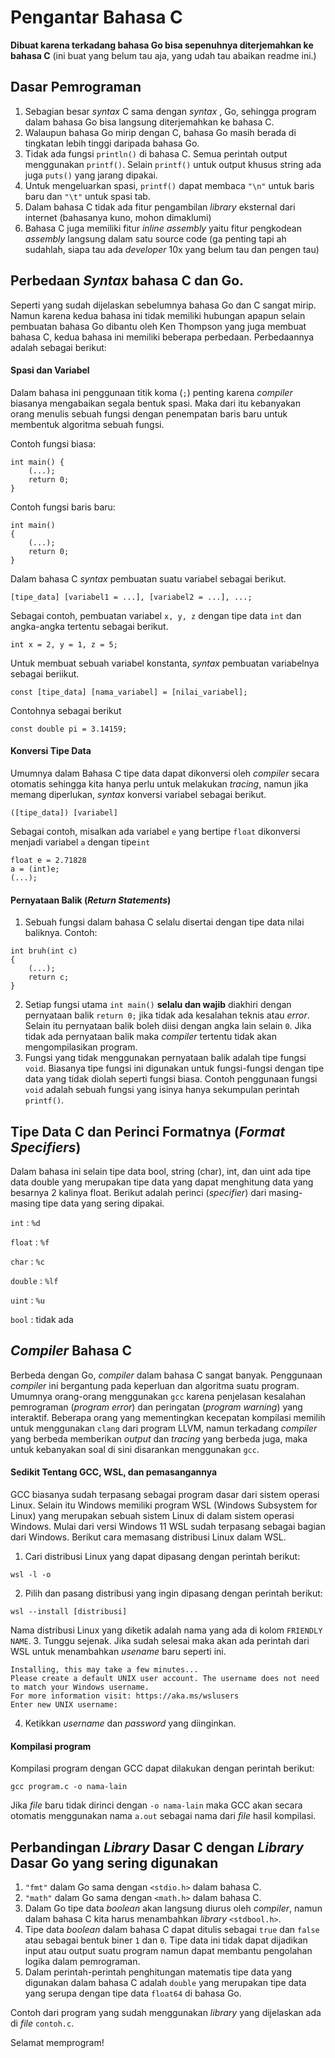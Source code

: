 # Pengantar Bahasa C
**Dibuat karena terkadang bahasa Go bisa sepenuhnya diterjemahkan ke bahasa C**
(ini buat yang belum tau aja, yang udah tau abaikan readme ini.)

## Dasar Pemrograman

1. Sebagian besar _syntax_ C sama dengan _syntax_ , Go, sehingga program dalam bahasa Go bisa langsung diterjemahkan ke bahasa C.
2. Walaupun bahasa Go mirip dengan C, bahasa Go masih berada di tingkatan lebih tinggi daripada bahasa Go.
3. Tidak ada fungsi `println()` di bahasa C. Semua perintah output menggunakan `printf()`. Selain `printf()` untuk output khusus string ada juga `puts()` yang jarang dipakai.
4. Untuk mengeluarkan spasi, `printf()` dapat membaca `"\n"` untuk baris baru dan `"\t"` untuk spasi tab.
5. Dalam bahasa C tidak ada fitur pengambilan _library_ eksternal dari internet (bahasanya kuno, mohon dimaklumi)
6. Bahasa C juga memiliki fitur _inline assembly_ yaitu fitur pengkodean _assembly_ langsung dalam satu source code (ga penting tapi ah sudahlah, siapa tau ada _developer_ 10x yang belum tau dan pengen tau)

## Perbedaan _Syntax_ bahasa C dan Go.
Seperti yang sudah dijelaskan sebelumnya bahasa Go dan C sangat mirip. Namun karena kedua bahasa ini tidak memiliki hubungan apapun selain pembuatan bahasa Go dibantu oleh Ken Thompson yang juga membuat bahasa C, kedua bahasa ini memiliki beberapa perbedaan. Perbedaannya adalah sebagai berikut:

#### Spasi dan Variabel
Dalam bahasa ini penggunaan titik koma (`;`) penting karena _compiler_ biasanya mengabaikan segala bentuk spasi. Maka dari itu kebanyakan orang menulis sebuah fungsi dengan penempatan baris baru untuk membentuk algoritma sebuah fungsi.


Contoh fungsi biasa:
```
int main() {
    (...);
    return 0;
}
```

Contoh fungsi baris baru:
```
int main()
{
    (...);
    return 0;
}
```

Dalam bahasa C _syntax_ pembuatan suatu variabel sebagai berikut.
```
[tipe_data] [variabel1 = ...], [variabel2 = ...], ...;
```
Sebagai contoh, pembuatan variabel `x, y, z` dengan tipe data `int` dan angka-angka tertentu sebagai berikut.
```
int x = 2, y = 1, z = 5;
```

Untuk membuat sebuah variabel konstanta, _syntax_ pembuatan variabelnya sebagai beriikut.
```
const [tipe_data] [nama_variabel] = [nilai_variabel];
```
Contohnya sebagai berikut
```
const double pi = 3.14159;
```
#### Konversi Tipe Data
Umumnya dalam Bahasa C tipe data dapat dikonversi oleh _compiler_ secara otomatis sehingga kita hanya perlu untuk melakukan _tracing_, namun jika memang diperlukan, _syntax_ konversi variabel sebagai berikut.
```
([tipe_data]) [variabel]
```

Sebagai contoh, misalkan ada variabel `e` yang bertipe `float` dikonversi menjadi variabel `a` dengan tipe`int`
```
float e = 2.71828
a = (int)e;
(...);
```

#### Pernyataan Balik (_Return Statements_)

1. Sebuah fungsi dalam bahasa C selalu disertai dengan tipe data nilai baliknya. Contoh:
```
int bruh(int c)
{
    (...);
    return c;
}
```
2. Setiap fungsi utama `int main()` **selalu dan wajib** diakhiri dengan pernyataan balik `return 0;` jika tidak ada kesalahan teknis atau _error_. Selain itu pernyataan balik boleh diisi dengan angka lain selain `0`. Jika tidak ada pernyataan balik maka _compiler_ tertentu tidak akan mengompilasikan program.
3. Fungsi yang tidak menggunakan pernyataan balik adalah tipe fungsi `void`. Biasanya tipe fungsi ini digunakan untuk fungsi-fungsi dengan tipe data yang tidak diolah seperti fungsi biasa. Contoh penggunaan fungsi `void` adalah sebuah fungsi yang isinya hanya sekumpulan perintah `printf()`.

## Tipe Data C dan Perinci Formatnya (_Format Specifiers_)

Dalam bahasa ini selain tipe data bool, string (char), int, dan uint ada tipe data double yang merupakan tipe data yang dapat
menghitung data yang besarnya 2 kalinya float. Berikut adalah perinci (_specifier_) dari masing-masing tipe data yang
sering dipakai.

`int`       : `%d`

`float`     : `%f`

`char`      : `%c`

`double`    : `%lf`

`uint`      : `%u`

`bool`      : tidak ada

## _Compiler_ Bahasa C
Berbeda dengan Go, _compiler_ dalam bahasa C sangat banyak. Penggunaan _compiler_ ini bergantung pada keperluan dan algoritma suatu program. Umumnya orang-orang menggunakan `gcc` karena penjelasan kesalahan pemrograman (_program error_) dan peringatan (_program warning_) yang interaktif. Beberapa orang yang mementingkan kecepatan kompilasi memilih untuk menggunakan `clang` dari program LLVM, namun terkadang _compiler_ yang berbeda memberikan _output_ dan _tracing_ yang berbeda juga, maka untuk kebanyakan soal di sini disarankan menggunakan `gcc`.

#### Sedikit Tentang GCC, WSL, dan pemasangannya
GCC biasanya sudah terpasang sebagai program dasar dari sistem operasi Linux. Selain itu Windows memiliki program WSL (Windows Subsystem for Linux) yang merupakan sebuah sistem Linux di dalam sistem operasi Windows. Mulai dari versi Windows 11 WSL sudah terpasang sebagai bagian dari Windows. Berikut cara memasang distribusi Linux dalam WSL.
1. Cari distribusi Linux yang dapat dipasang dengan perintah berikut:
```
wsl -l -o
```
2. Pilih dan pasang distribusi yang ingin dipasang dengan perintah berikut:
```
wsl --install [distribusi]
```
Nama distribusi Linux yang diketik adalah nama yang ada di kolom `FRIENDLY NAME`.
3. Tunggu sejenak. Jika sudah selesai maka akan ada perintah dari WSL untuk menambahkan _usename_ baru seperti ini.
```
Installing, this may take a few minutes...
Please create a default UNIX user account. The username does not need to match your Windows username.
For more information visit: https://aka.ms/wslusers
Enter new UNIX username:
```
4. Ketikkan _username_ dan _password_ yang diinginkan.

#### Kompilasi program
Kompilasi program dengan GCC dapat dilakukan dengan perintah berikut:
```
gcc program.c -o nama-lain
``` 
Jika _file_ baru tidak dirinci dengan `-o nama-lain` maka GCC akan secara otomatis menggunakan nama `a.out` sebagai nama dari _file_ hasil kompilasi.

## Perbandingan _Library_ Dasar C dengan _Library_ Dasar Go yang sering digunakan
1. `"fmt"` dalam Go sama dengan `<stdio.h>` dalam bahasa C.
2. `"math"` dalam Go sama dengan `<math.h>` dalam bahasa C.
3. Dalam Go tipe data _boolean_ akan langsung diurus oleh _compiler_, namun dalam bahasa C kita harus menambahkan _library_ `<stdbool.h>`.
4. Tipe data _boolean_ dalam bahasa C dapat ditulis sebagai `true` dan `false` atau sebagai bentuk biner `1` dan `0`. Tipe data ini tidak dapat dijadikan input atau output suatu program namun dapat membantu pengolahan logika dalam pemrograman.
5. Dalam perintah-perintah penghitungan matematis tipe data yang digunakan dalam bahasa C adalah `double` yang merupakan tipe data yang serupa dengan tipe data `float64` di bahasa Go.

Contoh dari program yang sudah menggunakan _library_ yang dijelaskan ada di _file_ `contoh.c`.

Selamat memprogram!

